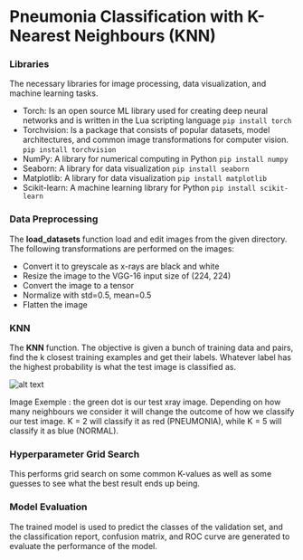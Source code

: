 # Pneumonia Classification with K-Nearest Neighbours (KNN)

### Libraries
The necessary libraries for image processing, data visualization, and machine learning tasks.

- Torch: Is an open source ML library used for creating deep neural networks and is written in the Lua scripting language 
```pip install torch```
- Torchvision: Is a package that consists of popular datasets, model architectures, and common image transformations for computer vision. 
```pip install torchvision```
- NumPy: A library for numerical computing in Python 
```pip install numpy```
- Seaborn: A library for data visualization
```pip install seaborn```
- Matplotlib: A library for data visualization
```pip install matplotlib```
- Scikit-learn: A machine learning library for Python
```pip install scikit-learn```

### Data Preprocessing
The **load_datasets** function load and edit images from the given directory. The following transformations are performed on the images:

- Convert it to greyscale as x-rays are black and white
- Resize the image to the VGG-16 input size of (224, 224)
- Convert the image to a tensor
- Normalize with std=0.5, mean=0.5
- Flatten the image

### KNN

The **KNN** function.
The objective is given a bunch of training data and pairs, find the k closest training examples and get their labels. Whatever label has the highest probability is what the test image is classified as.


![alt text](https://upload.wikimedia.org/wikipedia/commons/e/e7/KnnClassification.svg)

Image Exemple : 
the green dot is our test xray image. Depending on how many neighbours we consider it will change the outcome of how we classify our test image. K = 2 will classify it as red (PNEUMONIA), while K = 5 will classify it as blue (NORMAL).

### Hyperparameter Grid Search
This performs grid search on some common K-values as well as some guesses to see what the best result ends up being.

### Model Evaluation
The trained model is used to predict the classes of the validation set, and the classification report, confusion matrix, and ROC curve are generated to evaluate the performance of the model.

